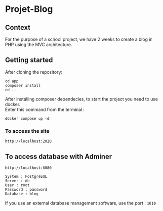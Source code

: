 # Projet-Blog
## Context
For the purpose of a school project, we have 2 weeks to create a blog in PHP using the MVC architecture.

## Getting started
After cloning the repository:
```
cd app
composer install
cd ..
```

After installing composer dependecies, to start the project you need to use docker.  
Enter this command from the terminal :
```
docker compose up -d
```

### To access the site
`http://localhost:2020`


## To access database with Adminer
```
http://localhost:8080

System : PostgreSQL  
Server : db  
User : root  
Password : password  
Database : blog
```

If you use an external database management software, use the port : `1010`
